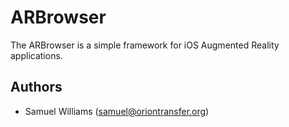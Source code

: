 ARBrowser
=========

The ARBrowser is a simple framework for iOS Augmented Reality applications.

## Authors ##

* Samuel Williams (<samuel@oriontransfer.org>)
